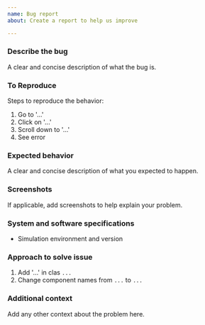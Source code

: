 ```yaml
---
name: Bug report
about: Create a report to help us improve

---
```


### Describe the bug
A clear and concise description of what the bug is.

### To Reproduce
Steps to reproduce the behavior:
1. Go to '...'
1. Click on '...'
1. Scroll down to '...'
1. See error

### Expected behavior
A clear and concise description of what you expected to happen.

### Screenshots
If applicable, add screenshots to help explain your problem.

### System and software specifications
 - Simulation environment and version

### Approach to solve issue
1. Add '...' in clas `...`
1. Change component names from `...` to `...`

### Additional context
Add any other context about the problem here.
